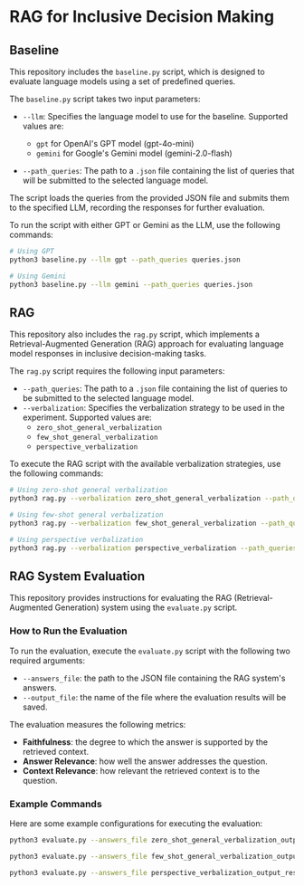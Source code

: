 # RAG for Inclusive Decision Making

## Baseline

This repository includes the `baseline.py` script, which is designed to evaluate language models using a set of predefined queries.

The `baseline.py` script takes two input parameters:

- `--llm`: Specifies the language model to use for the baseline. Supported values are:
  - `gpt` for OpenAI's GPT model (gpt-4o-mini)
  - `gemini` for Google's Gemini model (gemini-2.0-flash)

- `--path_queries`: The path to a `.json` file containing the list of queries that will be submitted to the selected language model.

The script loads the queries from the provided JSON file and submits them to the specified LLM, recording the responses for further evaluation.

To run the script with either GPT or Gemini as the LLM, use the following commands:

```bash
# Using GPT
python3 baseline.py --llm gpt --path_queries queries.json

# Using Gemini
python3 baseline.py --llm gemini --path_queries queries.json
```

## RAG

This repository also includes the `rag.py` script, which implements a Retrieval-Augmented Generation (RAG) approach for evaluating language model responses in inclusive decision-making tasks.

The `rag.py` script requires the following input parameters:

- `--path_queries`: The path to a `.json` file containing the list of queries to be submitted to the selected language model.
- `--verbalization`: Specifies the verbalization strategy to be used in the experiment. Supported values are:
  - `zero_shot_general_verbalization`
  - `few_shot_general_verbalization`
  - `perspective_verbalization`

To execute the RAG script with the available verbalization strategies, use the following commands:

```bash
# Using zero-shot general verbalization
python3 rag.py --verbalization zero_shot_general_verbalization --path_queries queries.json

# Using few-shot general verbalization
python3 rag.py --verbalization few_shot_general_verbalization --path_queries queries.json

# Using perspective verbalization
python3 rag.py --verbalization perspective_verbalization --path_queries queries.json
```

## RAG System Evaluation

This repository provides instructions for evaluating the RAG (Retrieval-Augmented Generation) system using the `evaluate.py` script.

### How to Run the Evaluation

To run the evaluation, execute the `evaluate.py` script with the following two required arguments:

- `--answers_file`: the path to the JSON file containing the RAG system's answers.
- `--output_file`: the name of the file where the evaluation results will be saved.

The evaluation measures the following metrics:
- **Faithfulness**: the degree to which the answer is supported by the retrieved context.
- **Answer Relevance**: how well the answer addresses the question.
- **Context Relevance**: how relevant the retrieved context is to the question.

### Example Commands

Here are some example configurations for executing the evaluation:

```bash
python3 evaluate.py --answers_file zero_shot_general_verbalization_output_responses.json --output_file evaluation_results_zero_shot_general_verbalization.json

python3 evaluate.py --answers_file few_shot_general_verbalization_output_responses.json --output_file evaluation_results_few_shot_general_verbalization.json

python3 evaluate.py --answers_file perspective_verbalization_output_responses.json --output_file evaluation_results_perspective_verbalization.json
